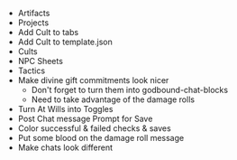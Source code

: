 * Artifacts
* Projects
* Add Cult to tabs
* Add Cult to template.json
* Cults
* NPC Sheets
* Tactics
* Make divine gift commitments look nicer
  * Don't forget to turn them into godbound-chat-blocks
  * Need to take advantage of the damage rolls
* Turn At Wills into Toggles
* Post Chat message Prompt for Save
* Color successful & failed checks & saves
* Put some blood on the damage roll message
* Make chats look different
